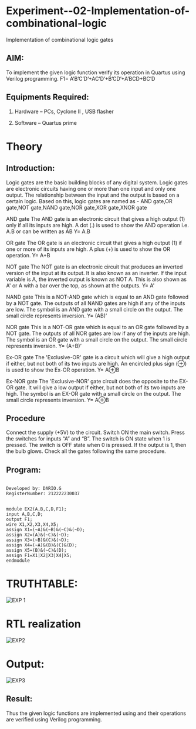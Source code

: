 # Experiment--02-Implementation-of-combinational-logic
Implementation of combinational logic gates
 
## AIM:
To implement the given logic function verify its operation in Quartus using Verilog programming.
 F1= A’B’C’D’+AC’D’+B’CD’+A’BCD+BC’D
 
 
 
## Equipments Required:
1. Hardware – PCs, Cyclone II , USB flasher
  
2. Software – Quartus prime


# Theory
## Introduction:
Logic gates are the basic building blocks of any digital system. Logic gates are electronic circuits having one or more than one input and only one output. The relationship between the input and the output is based on a certain logic. Based on this, logic gates are named as - AND gate,OR gate,NOT gate,NAND gate,NOR gate,XOR gate,XNOR gate

AND gate The AND gate is an electronic circuit that gives a high output (1) only if all its inputs are high. A dot (.) is used to show the AND operation i.e. A.B or can be written as AB Y= A.B

OR gate The OR gate is an electronic circuit that gives a high output (1) if one or more of its inputs are high. A plus (+) is used to show the OR operation. Y= A+B

NOT gate The NOT gate is an electronic circuit that produces an inverted version of the input at its output. It is also known as an inverter. If the input variable is A, the inverted output is known as NOT A. This is also shown as A' or A with a bar over the top, as shown at the outputs. Y= A'

NAND gate This is a NOT-AND gate which is equal to an AND gate followed by a NOT gate. The outputs of all NAND gates are high if any of the inputs are low. The symbol is an AND gate with a small circle on the output. The small circle represents inversion. Y= (AB)’

NOR gate This is a NOT-OR gate which is equal to an OR gate followed by a NOT gate. The outputs of all NOR gates are low if any of the inputs are high. The symbol is an OR gate with a small circle on the output. The small circle represents inversion. Y= (A+B)’

Ex-OR gate The 'Exclusive-OR' gate is a circuit which will give a high output if either, but not both of its two inputs are high. An encircled plus sign (⊕) is used to show the Ex-OR operation. Y= A⊕B

Ex-NOR gate The 'Exclusive-NOR' gate circuit does the opposite to the EX-OR gate. It will give a low output if either, but not both of its two inputs are high. The symbol is an EX-OR gate with a small circle on the output. The small circle represents inversion. Y= A⊕B 

## Procedure
Connect the supply (+5V) to the circuit. Switch ON the main switch. Press the switches for inputs “A” and “B”. The switch is ON state when 1 is pressed. The switch is OFF state when 0 is pressed. If the output is 1, then the bulb glows. Check all the gates following the same procedure.
## Program:
```

Developed by: DARIO.G
RegisterNumber: 212222230037


module EX2(A,B,C,D,F1);
input A,B,C,D;
output F1;
wire X1,X2,X3,X4,X5;
assign X1=(~A)&(~B)&(~C)&(~D);
assign X2=(A)&(~C)&(~D);
assign X3=(~B)&(C)&(~D);
assign X4=(~A)&(B)&(C)&(D);
assign X5=(B)&(~C)&(D);
assign F1=X1|X2|X3|X4|X5;
endmodule 

```
# TRUTHTABLE:
![EXP 1](https://github.com/DARIOGEORGE/Experiment--02-Implementation-of-combinational-logic-/assets/118704873/eaf61739-de14-4acf-8f5a-d2dbae3564da)

# RTL realization
![EXP2](https://github.com/DARIOGEORGE/Experiment--02-Implementation-of-combinational-logic-/assets/118704873/eda5700c-d67f-48e7-b129-ceea4c534cb3)

# Output:
![EXP3](https://github.com/DARIOGEORGE/Experiment--02-Implementation-of-combinational-logic-/assets/118704873/851cf09d-08a4-49d3-a138-1b7d71a45d20)

## Result:
Thus the given logic functions are implemented using  and their operations are verified using Verilog programming.
